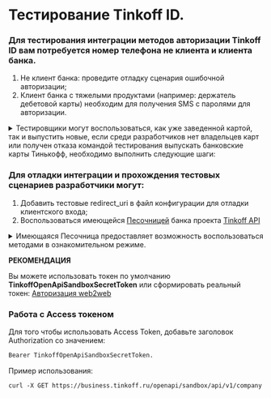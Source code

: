 # Тестирование Tinkoff ID.

### Для тестирования интеграции методов авторизации Tinkoff ID вам потребуется номер телефона не клиента и клиента банка.

1. Не клиент банка: проведите отладку сценария ошибочной авторизации;
2. Клиент банка с тяжелыми продуктами (например: держатель дебетовой карты) необходим для получения SMS с паролями для авторизации.
<details><summary>Тестировщики могут воспользоваться, как уже заведенной картой, так и выпустить новые, если среди разработчиков нет владельцев карт или получен отказа командой тестирования выпускать банковские карты Тинькофф, необходимо выполнить следующие шаги:</summary>
    <ol>
        <li>
            Открыть дебетовую карту (Tinkoff Black) на другого сотрудника компании (например: менеджера). Важно: у сотрудника не должно быть существующих карт Тинькофф, нельзя дополнительно открывать кредитную карту Тинькофф.
        </li>
        <li>
            Отправить письмо команде Тинькофф, в котором будет указано, на какой телефонный номер (тестировщика) необходимо изменить получение SMS по операциям карты. Альтернативный вариант: настроить редирект SMS от Tinkoff на номер телефона тестировщика. В данный момент это позволяют сделать только некоторые Android платформы, у iOS это сделать не получится.
        </li>
        <li>
            Подтвердить по телефону смену номера (будет звонок сотрудника банка). Клиент должен знать на какой номер будет произведена смена.
        </li>
        <li>
            Провести тестирование.
        </li>
        <li>
            Обратиться в банк с просьбой смены номера на исходный.
        </li>
        <li>
            Подтвердить смену номера.
        </li>
    </ol>
</details>


###  Для отладки интеграции и прохождения тестовых сценариев разработчики могут:

1. Добавить тестовые redirect_uri в файл конфигурации для отладки клиентского входа;
2. Воспользоваться имеющейся [Песочницей](https://business.tinkoff.ru/openapi/sandbox/docs) банка проекта [Tinkoff API](https://business.tinkoff.ru/openapi/docs)
<details><summary>Имеющаяся Песочница предоставляет возможность воспользоваться методами в ознакомительном режиме.</summary>
    <ol>
        <li>
            Действия с песочницей не воздействуют на реальные данные.
        </li>
        <li>
            В данной версии песочницы вам не нужно получать токен.
        </li>
        <li>
            Функциональность песочницы находится в доработке, поэтому возможны достаточно частые изменения ее домена и префиксов путей.
        </li>
        <li>
            Вы можете протестировать свою интеграцию, не боясь испортить реальные данные.
        </li>
    </ol>
</details>

**РЕКОМЕНДАЦИЯ**

Вы можете использовать токен по умолчанию **TinkoffOpenApiSandboxSecretToken** или сформировать реальный токен: [Авторизация web2web](https://tinkoff.github.io/tinkoff-id/w2w/)


### Работа с Access токеном

Для того чтобы использовать Access Token, добавьте заголовок Authorization со значением:
```html
Bearer TinkoffOpenApiSandboxSecretToken.
```
Пример использования:
```html
curl -X GET https://business.tinkoff.ru/openapi/sandbox/api/v1/company -H 'Authorization: Bearer TinkoffOpenApiSandboxSecretToken' -H 'Content-Type: application/json'
```